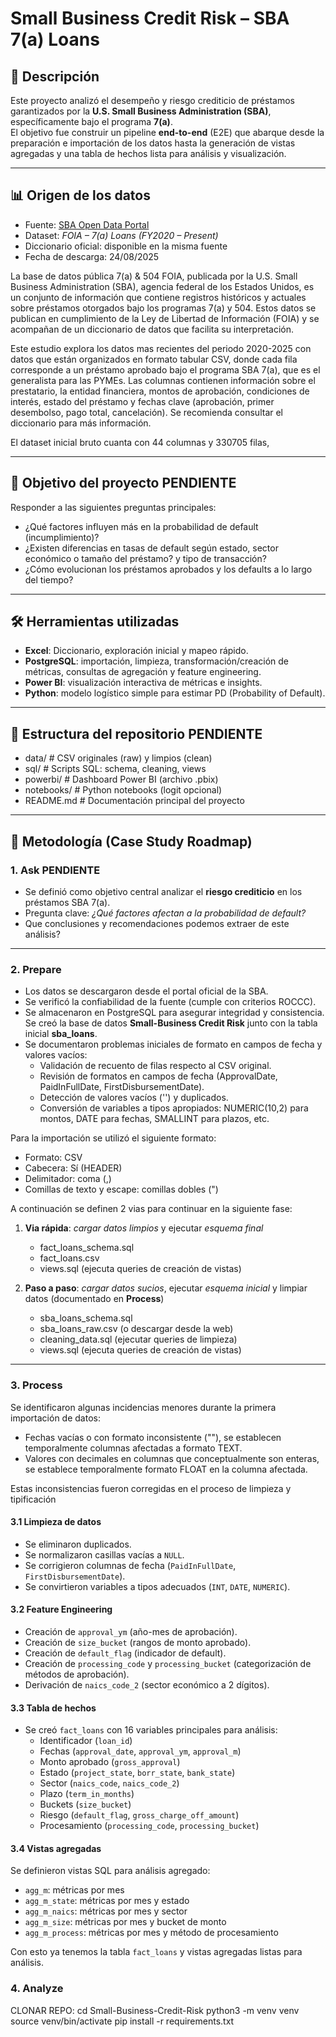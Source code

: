 # Small Business Credit Risk – SBA 7(a) Loans

## 📌 Descripción
Este proyecto analizó el desempeño y riesgo crediticio de préstamos garantizados por la **U.S. Small Business Administration (SBA)**, específicamente bajo el programa **7(a)**.  
El objetivo fue construir un pipeline **end-to-end** (E2E) que abarque desde la preparación e importación de los datos hasta la generación de vistas agregadas y una tabla de hechos lista para análisis y visualización.

---

## 📊 Origen de los datos
- Fuente: [SBA Open Data Portal](https://data.sba.gov/en/dataset/7-a-504-foia)  
- Dataset: *FOIA – 7(a) Loans (FY2020 – Present)*  
- Diccionario oficial: disponible en la misma fuente  
- Fecha de descarga: 24/08/2025  

La base de datos pública 7(a) & 504 FOIA, publicada por la U.S. Small Business Administration (SBA), agencia federal de los Estados Unidos, es un conjunto de información que contiene registros históricos y actuales sobre préstamos otorgados bajo los programas 7(a) y 504. Estos datos se publican en cumplimiento de la Ley de Libertad de Información (FOIA) y se acompañan de un diccionario de datos que facilita su interpretación. 

Este estudio explora los datos mas recientes del periodo 2020-2025 con datos que están organizados en formato tabular CSV, donde cada fila corresponde a un préstamo aprobado bajo el programa SBA 7(a), que es el generalista para las PYMEs. Las columnas contienen información sobre el prestatario, la entidad financiera, montos de aprobación, condiciones de interés, estado del préstamo y fechas clave (aprobación, primer desembolso, pago total, cancelación). Se recomienda consultar el diccionario para más información.

El dataset inicial bruto cuanta con 44 columnas y 330705 filas, 

---

## 🎯 Objetivo del proyecto PENDIENTE
Responder a las siguientes preguntas principales:
- ¿Qué factores influyen más en la probabilidad de default (incumplimiento)?  
- ¿Existen diferencias en tasas de default según estado, sector económico o tamaño del préstamo? y tipo de transacción?
- ¿Cómo evolucionan los préstamos aprobados y los defaults a lo largo del tiempo?  

---

## 🛠️ Herramientas utilizadas
- **Excel**: Diccionario, exploración inicial y mapeo rápido.
- **PostgreSQL**: importación, limpieza, transformación/creación de métricas, consultas de agregación y feature engineering.  
- **Power BI**: visualización interactiva de métricas e insights.  
- **Python**: modelo logístico simple para estimar PD (Probability of Default).  

---

## 📂 Estructura del repositorio PENDIENTE
- data/ # CSV originales (raw) y limpios (clean)
- sql/ # Scripts SQL: schema, cleaning, views
- powerbi/ # Dashboard Power BI (archivo .pbix)
- notebooks/ # Python notebooks (logit opcional)
- README.md # Documentación principal del proyecto

---

## 🔄 Metodología (Case Study Roadmap)

### 1. Ask PENDIENTE
- Se definió como objetivo central analizar el **riesgo crediticio** en los préstamos SBA 7(a).  
- Pregunta clave: *¿Qué factores afectan a la probabilidad de default?*
- Que conclusiones y recomendaciones podemos extraer de este análisis?

---

### 2. Prepare
- Los datos se descargaron desde el portal oficial de la SBA.
- Se verificó la confiabilidad de la fuente (cumple con criterios ROCCC).  
- Se almacenaron en PostgreSQL para asegurar integridad y consistencia. Se creó la base de datos **Small-Business Credit Risk** junto con la tabla inicial **sba_loans**.
- Se documentaron problemas iniciales de formato en campos de fecha y valores vacíos:
    - Validación de recuento de filas respecto al CSV original.
    - Revisión de formatos en campos de fecha (ApprovalDate, PaidInFullDate, FirstDisbursementDate).
    - Detección de valores vacíos ('') y duplicados.
    - Conversión de variables a tipos apropiados: NUMERIC(10,2) para montos, DATE para fechas, SMALLINT para plazos, etc.

Para la importación se utilizó el siguiente formato:
- Formato: CSV
- Cabecera: Sí (HEADER)
- Delimitador: coma (,)
- Comillas de texto y escape: comillas dobles (")

A continuación se definen 2 vias para continuar en la siguiente fase:

1. **Via rápida**: *cargar datos limpios* y ejecutar *esquema final*
    - fact_loans_schema.sql
    - fact_loans.csv
    - views.sql (ejecuta queries de creación de vistas)

2. **Paso a paso**: *cargar datos sucios*, ejecutar *esquema inicial* y limpiar datos (documentado en **Process**)
    - sba_loans_schema.sql
    - sba_loans_raw.csv (o descargar desde la web)
    - cleaning_data.sql (ejecutar queries de limpieza)
    - views.sql (ejecuta queries de creación de vistas)

---

### 3. Process
Se identificaron algunas incidencias menores durante la primera importación de datos:
- Fechas vacías o con formato inconsistente (""), se establecen temporalmente columnas afectadas a formato TEXT.
- Valores con decimales en columnas que conceptualmente son enteras, se establece temporalmente formato FLOAT en la columna afectada.

Estas inconsistencias fueron corregidas en el proceso de limpieza y tipificación

#### 3.1 Limpieza de datos
- Se eliminaron duplicados.  
- Se normalizaron casillas vacías a `NULL`.  
- Se corrigieron columnas de fecha (`PaidInFullDate`, `FirstDisbursementDate`).  
- Se convirtieron variables a tipos adecuados (`INT`, `DATE`, `NUMERIC`).  

#### 3.2 Feature Engineering
- Creación de `approval_ym` (año-mes de aprobación).  
- Creación de `size_bucket` (rangos de monto aprobado).  
- Creación de `default_flag` (indicador de default).  
- Creación de `processing_code` y `processing_bucket` (categorización de métodos de aprobación).  
- Derivación de `naics_code_2` (sector económico a 2 dígitos).  

#### 3.3 Tabla de hechos
- Se creó `fact_loans` con 16 variables principales para análisis:
  - Identificador (`loan_id`)
  - Fechas (`approval_date`, `approval_ym`, `approval_m`)
  - Monto aprobado (`gross_approval`)
  - Estado (`project_state`, `borr_state`, `bank_state`)
  - Sector (`naics_code`, `naics_code_2`)
  - Plazo (`term_in_months`)
  - Buckets (`size_bucket`)
  - Riesgo (`default_flag`, `gross_charge_off_amount`)
  - Procesamiento (`processing_code`, `processing_bucket`)

#### 3.4 Vistas agregadas
Se definieron vistas SQL para análisis agregado:
- `agg_m`: métricas por mes  
- `agg_m_state`: métricas por mes y estado  
- `agg_m_naics`: métricas por mes y sector  
- `agg_m_size`: métricas por mes y bucket de monto  
- `agg_m_process`: métricas por mes y método de procesamiento  

 
Con esto ya tenemos la tabla `fact_loans` y vistas agregadas listas para análisis.

### 4. Analyze


CLONAR REPO:
cd Small-Business-Credit-Risk
python3 -m venv venv
source venv/bin/activate
pip install -r requirements.txt